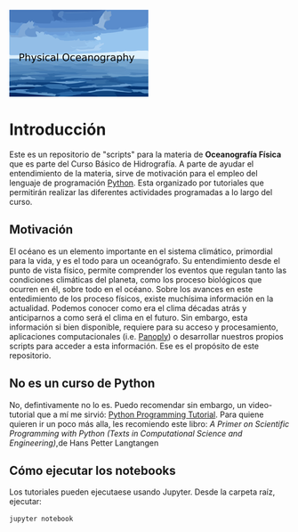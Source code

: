 ![Screenshot](logo.png)


# Introducción
Este es un repositorio de "scripts" para la materia de **Oceanografía Física** que es parte del Curso Básico de Hidrografía. A parte de ayudar el entendimiento de la materia, sirve de motivación para el empleo del lenguaje de programación [Python](https://www.python.org/). Esta organizado por tutoriales que permitirán realizar las diferentes actividades programadas a lo largo del curso.

## Motivación
El océano es un elemento importante en el sistema climático, primordial para la vida, y es el todo para un oceanógrafo. Su entendimiento desde el punto de vista físico, permite comprender los eventos que regulan tanto las condiciones climáticas del planeta, como los proceso biológicos que ocurren en él, sobre todo en el océano. 
Sobre los avances en este entedimiento de los proceso físicos, existe muchísima información en la actualidad. Podemos conocer como era el clima décadas atrás y anticiparnos a como será el clima en el futuro. Sin embargo, esta información si bien disponible, requiere para su acceso y procesamiento, aplicaciones computacionales (i.e. [Panoply](https://www.giss.nasa.gov/tools/panoply/)) o desarrollar nuestros propios scripts para acceder a esta información. Ese es el propósito de este repositorio. 
## No es un curso de Python
No, defintivamente no lo es. Puedo recomendar sin embargo, un video-tutorial que a mí me sirvió: [Python Programming Tutorial](https://youtu.be/HBxCHonP6Ro).
Para quiene quieren ir un poco más alla, les recomiendo este libro:
*A Primer on Scientific Programming with Python (Texts in Computational Science and Engineering)*,de Hans Petter Langtangen
## Cómo ejecutar los notebooks
Los tutoriales pueden ejecutaese usando Jupyter. Desde la carpeta raíz, ejecutar:
```python
jupyter notebook
```
